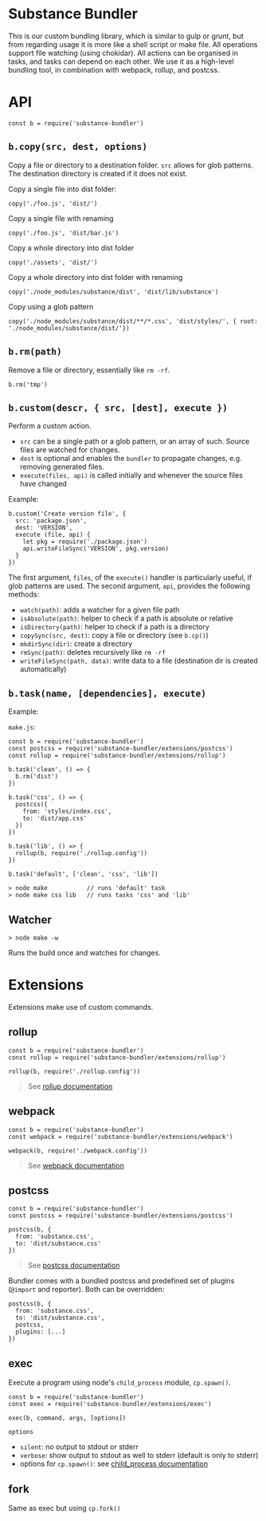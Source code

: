 # Substance Bundler

This is our custom bundling library, which is similar to gulp or grunt, but from regarding usage it is more like a shell script or make file.
All operations support file watching (using chokidar). All actions can be organised in tasks, and tasks can depend on each other.
We use it as a high-level bundling tool, in combination with webpack, rollup, and postcss.

# API

```
const b = require('substance-bundler')
```

## `b.copy(src, dest, options)`

Copy a file or directory to a destination folder. `src` allows for glob patterns.
The destination directory is created if it does not exist.

Copy a single file into dist folder:
```
copy('./foo.js', 'dist/')
```

Copy a single file with renaming
```
copy('./foo.js', 'dist/bar.js')
```

Copy a whole directory into dist folder
```
copy('./assets', 'dist/')
```

Copy a whole directory into dist folder with renaming
```
copy('./node_modules/substance/dist', 'dist/lib/substance')
```

Copy using a glob pattern
```
copy('./node_modules/substance/dist/**/*.css', 'dist/styles/', { root: './node_modules/substance/dist/'})
```

## `b.rm(path)`

Remove a file or directory, essentially like `rm -rf`.

```
b.rm('tmp')
```

## `b.custom(descr, { src, [dest], execute })`

Perform a custom action.
- `src` can be a single path or a glob pattern, or an array of such.
  Source files are watched for changes.
- `dest` is optional and enables the `bundler` to propagate changes, e.g. removing generated files.
- `execute(files, api)` is called initially and whenever the source files have changed

Example:
```
b.custom('Create version file', {
  src: 'package.json',
  dest: 'VERSION',
  execute (file, api) {
    let pkg = require('./package.json')
    api.writeFileSync('VERSION', pkg.version)
  }
})
```

The first argument, `files`, of the `execute()` handler is particularly useful, if glob patterns are used.
The second argument, `api`, provides the following methods:
- `watch(path)`: adds a watcher for a given file path
- `isAbsolute(path)`: helper to check if a path is absolute or relative
- `isDirectory(path)`: helper to check if a path is a directory
- `copySync(src, dest)`: copy a file or directory (see `b.cp()`)
- `mkdirSync(dir)`: create a directory
- `rmSync(path)`: deletes recursively like `rm -rf`
- `writeFileSync(path, data)`: write data to a file (destination dir is created automatically)

## `b.task(name, [dependencies], execute)`

Example:

`make.js`:
```
const b = require('substance-bundler')
const postcss = require('substance-bundler/extensions/postcss')
const rollup = require('substance-bundler/extensions/rollup')

b.task('clean', () => {
  b.rm('dist')
})

b.task('css', () => {
  postcss({
    from: 'styles/index.css',
    to: 'dist/app.css'
  })
})

b.task('lib', () => {
  rollup(b, require('./rollup.config'))
})

b.task('default', ['clean', 'css', 'lib'])
```

```
> node make           // runs 'default' task
> node make css lib   // runs tasks 'css' and 'lib'
```

## Watcher

```
> node make -w
```

Runs the build once and watches for changes.

# Extensions

Extensions make use of custom commands.

## rollup

```
const b = require('substance-bundler')
const rollup = require('substance-bundler/extensions/rollup')

rollup(b, require('./rollup.config'))
```

> See [rollup documentation](https://rollupjs.org/guide/en/#big-list-of-options)

## webpack

```
const b = require('substance-bundler')
const webpack = require('substance-bundler/extensions/webpack')

webpack(b, require('./webpack.config'))
```

> See [webpack documentation](https://webpack.js.org/configuration/)

## postcss

```
const b = require('substance-bundler')
const postcss = require('substance-bundler/extensions/postcss')

postcss(b, {
  from: 'substance.css',
  to: 'dist/substance.css'
})
```

> See [postcss documentation](http://api.postcss.org/global.html#processOptions)

Bundler comes with a bundled postcss and predefined set of plugins (`@import` and reporter).
Both can be overridden:
```
postcss(b, {
  from: 'substance.css',
  to: 'dist/substance.css',
  postcss,
  plugins: [...]
})
```

## exec

Execute a program using node's `child_process` module, `cp.spawn()`.

```
const b = require('substance-bundler')
const exec = require('substance-bundler/extensions/exec')

exec(b, command, args, [options])
```
`options`
  - `silent`: no output to stdout or stderr
  - `verbose`: show output to stdout as well to stderr (default is only to stderr)
  - options for `cp.spawn()`: see [child_process documentation](https://nodejs.org/api/child_process.html#child_process_child_process_spawn_command_args_options)

## fork

Same as exec but using `cp.fork()`

